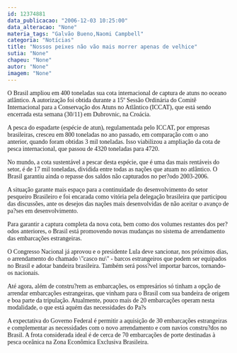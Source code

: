 ```yaml
---
id: 12374881
data_publicacao: "2006-12-03 10:25:00"
data_alteracao: "None"
materia_tags: "Galvão Bueno,Naomi Campbell"
categoria: "Notícias"
title: "Nossos peixes não vão mais morrer apenas de velhice"
sutia: "None"
chapeu: "None"
autor: "None"
imagem: "None"
---
```

<p><P><FONT face=Verdana>O Brasil ampliou em 400 toneladas sua cota internacional de captura de atuns no oceano atlântico. A autorização foi obtida durante a 15º Sessão Ordinária do Comitê Internacional para a Conservação dos Atuns no Atlântico (ICCAT), que está sendo encerrada esta semana (30/11) em Dubrovnic, na Croácia.</FONT></P></p>
<p><P><FONT face=Verdana>A pesca do espadarte (espécie de atun), regulamentada pelo ICCAT, por empresas brasileiras, cresceu em 800 toneladas no ano passado, em comparação com o ano anterior, quando foram obtidas 3 mil toneladas. Isso viabilizou a ampliação da cota de pesca internacional, que passou de 4320 toneladas para 4720. </FONT></P></p>
<p><P><FONT face=Verdana>No mundo, a cota sustentável a pescar desta espécie, que é uma das mais rentáveis do setor, é de 17 mil toneladas, dividida entre todas as nações que atuam no atlântico. O Brasil garantiu ainda o repasse dos saldos não capturados no per?odo 2003-2006. </FONT></P></p>
<p><P><FONT face=Verdana>A situação garante mais espaço para a continuidade do desenvolvimento do setor pesqueiro Brasileiro e foi encarada como vitória pela delegação brasileira que participou das discussões, ante os desejos das nações mais desenvolvidas de não aceitar o avanço de pa?ses em desenvolvimento. </FONT></P></p>
<p><P><FONT face=Verdana>Para garantir a captura completa da nova cota, bem como dos volumes restantes dos per?odos anteriores, o Brasil está promovendo novas mudanças no sistema de arrendamento das embarcações estrangeiras. </FONT></P></p>
<p><P><FONT face=Verdana>O Congresso Nacional já aprovou e o presidente Lula deve sancionar, nos próximos dias, o arrendamento do chamado \"casco nu\" - barcos estrangeiros que podem ser equipados no Brasil e adotar bandeira brasileira. Também será poss?vel importar barcos, tornando-os nacionais. </FONT></P></p>
<p><P><FONT face=Verdana>Até agora, além de constru?rem as embarcações, os empresários só tinham a opção de arrendar embarcações estrangeiras, que vinham para o Brasil com sua bandeira de origem e boa parte da tripulação. Atualmente, pouco mais de 20 embarcações operam nesta modalidade, o que está aquém das necessidades do Pa?s</FONT></P></p>
<p><P><FONT face=Verdana>A expectativa do Governo Federal é permitir a aquisição de 30 embarcações estrangeiras e complementar as necessidades com o novo arrendamento e com navios constru?dos no Brasil. A frota considerada ideal é de cerca de 70 embarcações de porte destinadas à pesca oceânica na Zona Econômica Exclusiva Brasileira. </FONT></P> </p>
